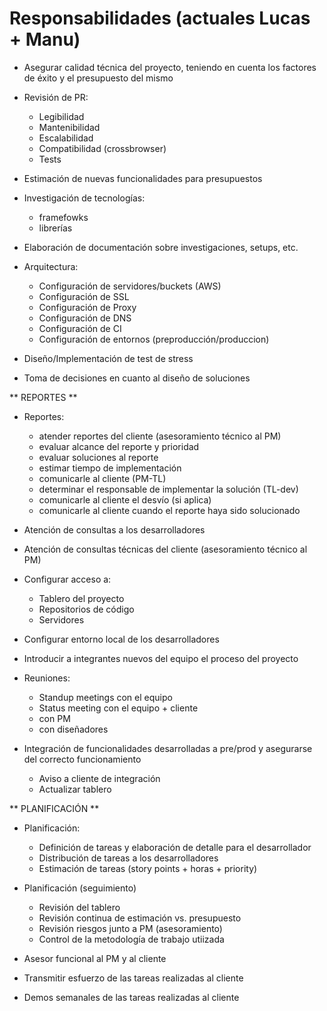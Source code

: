 <!-- TITLE: Lider Tecnico -->
<!-- SUBTITLE: A quick summary of Lider Tecnico -->

# Responsabilidades (actuales Lucas + Manu)
* Asegurar calidad técnica del proyecto, teniendo en cuenta los factores de éxito y el presupuesto del mismo


* Revisión de PR:
	* Legibilidad
	* Mantenibilidad
	* Escalabilidad
	* Compatibilidad (crossbrowser)
	* Tests


* Estimación de nuevas funcionalidades para presupuestos


* Investigación de tecnologías:
	* framefowks
	* librerías

* Elaboración de documentación sobre investigaciones, setups, etc.

* Arquitectura:
	* Configuración de servidores/buckets (AWS)
	* Configuración de SSL
	* Configuración de Proxy
	* Configuración de DNS
	* Configuración de CI
	* Configuración de entornos (preproducción/produccion) 


* Diseño/Implementación de test de stress


* Toma de decisiones en cuanto al diseño de soluciones

** REPORTES **
* Reportes:
	* atender reportes del cliente (asesoramiento técnico al PM)
	* evaluar alcance del reporte y prioridad
	* evaluar soluciones al reporte
	* estimar tiempo de implementación
	* comunicarle al cliente (PM-TL)
	* determinar el responsable de implementar la solución (TL-dev)
	* comunicarle al cliente el desvío (si aplica)
	* comunicarle al cliente cuando el reporte haya sido solucionado

* Atención de consultas a los desarrolladores 
* Atención de consultas técnicas del cliente (asesoramiento técnico al PM)
* Configurar acceso a:
	* Tablero del proyecto
	* Repositorios de código
	* Servidores
* Configurar entorno local de los desarrolladores
* Introducir a integrantes nuevos del equipo el proceso del proyecto
* Reuniones:
	* Standup meetings con el equipo
	* Status meeting con el equipo + cliente
	* con PM
	* con diseñadores
* Integración de funcionalidades desarrolladas a pre/prod y asegurarse del correcto funcionamiento
	* Aviso a cliente de integración
	* Actualizar tablero

** PLANIFICACIÓN **
* Planificación:
	* Definición de tareas y elaboración de detalle para el desarrollador
	* Distribución de tareas a los desarrolladores
	* Estimación de tareas (story points + horas + priority)
* Planificación (seguimiento)
	* Revisión del tablero
	* Revisión continua de estimación vs. presupuesto
	* Revisión riesgos junto a PM (asesoramiento)
	* Control de la metodología de trabajo utiizada


* Asesor funcional al PM y al cliente
* Transmitir esfuerzo de las tareas realizadas al cliente
* Demos semanales de las tareas realizadas al cliente